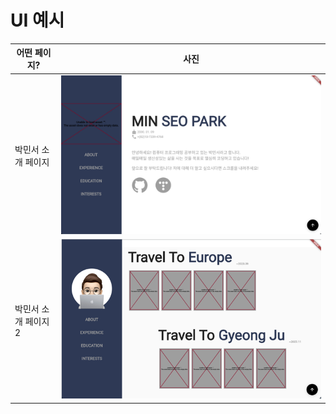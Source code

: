 # UI 예시

| 어떤 페이지?     | 사진 |
|-------------|----|
| 박민서 소개 페이지  |![img.png](img.png)    |
| 박민서 소개 페이지2 |![img_1.png](img_1.png)|